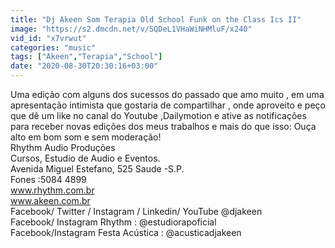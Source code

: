 ```yaml
---
title: "Dj Akeen Som Terapia Old School Funk on the Class Ics II"
image: "https://s2.dmcdn.net/v/SQDeL1VHaWiNHMluF/x240"
vid_id: "x7vrwut"
categories: "music"
tags: ["Akeen","Terapia","School"]
date: "2020-08-30T20:30:16+03:00"
---
```

Uma edição com alguns dos sucessos do passado que amo muito , em uma apresentação intimista que gostaria de compartilhar , onde aproveito e peço que dê um like no canal do Youtube ,Dailymotion e ative as notificações para receber novas edições dos meus trabalhos e mais do que isso: Ouça alto em bom som e sem moderação!   <br>Rhythm Audio Produções   <br>Cursos, Estudio de Audio e Eventos.   <br>Avenida Miguel Estefano, 525 Saude -S.P.   <br>Fones :5084 4899   <br>www.rhythm.com.br   <br>www.akeen.com.br   <br>Facebook/ Twitter / Instagram / Linkedin/ YouTube @djakeen   <br>Facebook/ Instagram Rhythm : @estudiorapoficial   <br>Facebook/Instagram Festa Acústica : @acusticadjakeen
